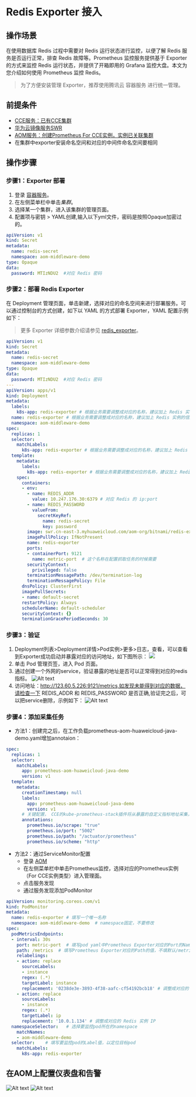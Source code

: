 # Redis Exporter 接入

## 操作场景

在使用数据库 Redis 过程中需要对 Redis 运行状态进行监控，以便了解 Redis 服务是否运行正常，排查 Redis 故障等。Prometheus 监控服务提供基于 Exporter 的方式来监控 Redis 运行状态，并提供了开箱即用的 Grafana 监控大盘。本文为您介绍如何使用 Prometheus 监控 Redis。

> 为了方便安装管理 Exporter，推荐使用腾讯云 容器服务 进行统一管理。

## 前提条件

- [CCE服务：已有CCE集群](https://console.huaweicloud.com/cce2.0)
- [华为云镜像服务SWR](https://console.huaweicloud.com/swr)
- [AOM服务：创建Prometheus For CCE实例，实例已关联集群](https://console.huaweicloud.com/aom2)
- 在集群中exporter安装命名空间和对应的中间件命名空间要相同

## 操作步骤

### 步骤1：Exporter 部署

1. 登录 [容器服务](https://console.huaweicloud.com/cce2.0)。
2. 在左侧菜单栏中单击*集群*。
3. 选择某一个集群，进入该集群的管理页面。
4. 配置项与密钥 > YAML创建,输入以下yml文件，密码是按照Opaque加密过的。

```yml
apiVersion: v1
kind: Secret
metadata:
  name: redis-secret
  namespace: aom-middleware-demo
type: Opaque
data:
  password: MTIzNDU2  #对应 Redis 密码
```

### 步骤2：部署 Redis Exporter

在 Deployment 管理页面，单击新建，选择对应的命名空间来进行部署服务。可以通过控制台的方式创建，如下以 YAML 的方式部署 Exporter，YAML 配置示例如下：

> 更多 Exporter 详细参数介绍请参见 [redis_exporter](https://github.com/oliver006/redis_exporter)。

```yaml
apiVersion: v1
kind: Secret
metadata:
  name: redis-secret
  namespace: aom-middleware-demo
type: Opaque
data:
  password: MTIzNDU2  #对应 Redis 密码
---
apiVersion: apps/v1
kind: Deployment
metadata:
  labels:
    k8s-app: redis-exporter # 根据业务需要调整成对应的名称，建议加上 Redis 实例的信息
  name: redis-exporter # 根据业务需要调整成对应的名称，建议加上 Redis 实例的信息
  namespace: aom-middleware-demo
spec:
  replicas: 1
  selector:
    matchLabels:
      k8s-app: redis-exporter # 根据业务需要调整成对应的名称，建议加上 Redis 实例的信息
  template:
    metadata:
      labels:
        k8s-app: redis-exporter # 根据业务需要调整成对应的名称，建议加上 Redis 实例的信息
    spec:
      containers:
      - env:
        - name: REDIS_ADDR
          value: 10.247.176.30:6379 # 对应 Redis 的 ip:port
        - name: REDIS_PASSWORD
          valueFrom:
            secretKeyRef:
              name: redis-secret
              key: password
        image: swr.cn-east-3.myhuaweicloud.com/aom-org/bitnami/redis-exporter:latest
        imagePullPolicy: IfNotPresent
        name: redis-exporter
        ports:
        - containerPort: 9121
          name: metric-port  # 这个名称在配置抓取任务的时候需要
        securityContext:
          privileged: false
        terminationMessagePath: /dev/termination-log
        terminationMessagePolicy: File
      dnsPolicy: ClusterFirst
      imagePullSecrets:
      - name: default-secret
      restartPolicy: Always
      schedulerName: default-scheduler
      securityContext: {}
      terminationGracePeriodSeconds: 30
```

### 步骤3：验证

1. Deployment列表>Deployment详情>Pod实例>更多>日志，查看，可以查看到Exporter成功启动并暴露对应的访问地址，如下图所示：
![](images/image1.png)
2. 单击 Pod 管理页签，进入 Pod 页面。
3. 通过创建一个外网的service，验证暴露的地址是否可以正常得到对应的redis指标。
![Alt text](images/image2.png)
4. 访问地址：http://123.60.5.226:9121/metrics,如发现未能得到对应的数据，请检查一下 REDIS_ADDR 和 REDIS_PASSWORD 是否正确,验证完之后，可以把service删除，示例如下：
![Alt text](images/image3.png)

### 步骤4：添加采集任务

- 方法1：创建完之后，在工作负载prometheus-aom-huaweicloud-java-demo.yaml增加annotaion：

```yml
spec:
  replicas: 1
  selector:
    matchLabels:
      app: prometheus-aom-huaweicloud-java-demo
      version: v1
  template:
    metadata:
      creationTimestamp: null
      labels:
        app: prometheus-aom-huaweicloud-java-demo
        version: v1
      # 关键配置， CCE的kube-prometheus-stack插件将从暴露的自定义指标地址采集，并上报到AOM
      annotations:
        prometheus.io/scrape: "true"
        prometheus.io/port: "5002"
        prometheus.io/path: "/actuator/prometheus"
        prometheus.io/scheme: "http"
```

- 方法2：通过ServiceMonitor配置
  - 登录 [AOM](https://console.huaweicloud.com/aom2)
  - 在左侧菜单栏中单击Prometheus监控，选择对应的Prometheus实例（For CCE实例类型）进入管理面。
  - 点击服务发现
  - 通过服务发现添加PodMonitor

```yml
apiVersion: monitoring.coreos.com/v1
kind: PodMonitor
metadata:
  name: redis-exporter # 填写一个唯一名称
  namespace: aom-middleware-demo  # namespace固定，不要修改
spec:
  podMetricsEndpoints:
  - interval: 30s
    port: metric-port  # 填写pod yaml中Prometheus Exporter对应的Port的Name
    path: /metrics  # 填写Prometheus Exporter对应的Path的值，不填默认/metrics
    relabelings:
    - action: replace
      sourceLabels:
      - instance
      regex: (.*)
      targetLabel: instance
      replacement: '0238de3e-3893-4f38-aafc-cf54192bcb18' # 调整成对应的 Redis 实例 ID
    - action: replace
      sourceLabels:
      - instance
      regex: (.*)
      targetLabel: ip
      replacement: '10.0.1.134' # 调整成对应的 Redis 实例 IP
  namespaceSelector:   # 选择要监控pod所在的namespace
    matchNames:
    - aom-middleware-demo
  selector:    # 填写要监控pod的Label值，以定位目标pod
    matchLabels:
      k8s-app: redis-exporter
```

## 在AOM上配置仪表盘和告警
![Alt text](images/image4.png)
![Alt text](images/image5.png)

